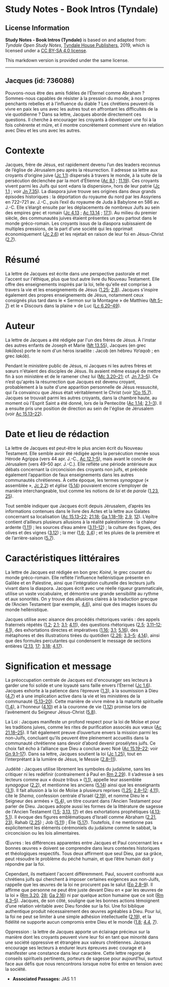# Study Notes - Book Intros (Tyndale)

## License Information

**Study Notes - Book Intros (Tyndale)** is based on and adapted from: _Tyndale Open Study Notes_, [Tyndale House Publishers](https://tyndaleopenresources.com/), 2019, which is licensed under a [CC BY-SA 4.0 license](https://creativecommons.org/licenses/by-sa/4.0/legalcode.en).

This markdown version is provided under the same license.



--------------------------------

## Jacques (id: 736086)

Pouvons\-nous être des amis fidèles de l’Éternel comme Abraham ? Sommes\-nous capables de résister à la pression du monde, à nos propres penchants rebelles et à l’influence du diable ? Les chrétiens peuvent\-ils vivre en paix les uns avec les autres tout en affrontant les difficultés de la vie quotidienne ? Dans sa lettre, Jacques aborde directement ces questions. Il cherche à encourager les croyants à développer une foi à la fois cohérente et mûre, et il montre concrètement comment vivre en relation avec Dieu et les uns avec les autres.

Contexte
========

Jacques, frère de Jésus, est rapidement devenu l’un des leaders reconnus de l’église de Jérusalem peu après la résurrection. Il adresse sa lettre aux croyants d’origine juive ([Jc 1\.1](https://ref.ly/Jas1:1)) dispersés à travers le monde, à la suite de la persécution déclenchée par la mort d’Étienne ([Ac 8\.1](https://ref.ly/Acts8:1) ; [11\.19](https://ref.ly/Acts11:19)). Ces croyants vivent parmi les Juifs qui sont «dans la dispersion», hors de leur patrie ([Jc 1\.1](https://ref.ly/Jas1:1) ; voir [Jn 7\.35](https://ref.ly/John7:35)). La diaspora juive trouve ses origines dans deux grands épisodes historiques : la déportation du royaume du nord par les Assyriens en 722–721 av. J.\-C., puis l’exil du royaume de Juda à Babylone en 586 av. J.\-C. Elle s’élargit ensuite par les déplacements de nombreux Juifs au sein des empires grec et romain ([Jc 4\.13](https://ref.ly/Jas4:13) ; [Ac 13\.14](https://ref.ly/Acts13:14) ; [17\.1](https://ref.ly/Acts17:1)). Au milieu du premier siècle, des communautés juives étaient présentes un peu partout dans le monde gréco\-romain. Les croyants issus de la diaspora subissaient de multiples pressions, de la part d'une société qui les opprimait économiquement ([Jc 2\.6](https://ref.ly/Jas2:6)) et les rejetait en raison de leur foi en Jésus\-Christ ([2\.7](https://ref.ly/Jas2:7)).

Résumé
======

La lettre de Jacques est écrite dans une perspective pastorale et met l'accent sur l'éthique, plus que tout autre livre du Nouveau Testament. Elle offre des enseignements inspirés par la loi, telle qu'elle est comprise à travers la vie et les enseignements de Jésus ([1\.25](https://ref.ly/Jas1:25); [2\.8](https://ref.ly/Jas2:8)). Jacques s’inspire également des propres enseignements de Jésus, notamment ceux consignés plus tard dans le « Sermon sur la Montagne » de Matthieu ([Mt 5–7](https://ref.ly/Matt5:1-Matt7:29)) et le « Discours dans la plaine » de Luc ([Lc 6\.20–49](https://ref.ly/Luke6:20-Luke6:49)).

Auteur
======

La lettre de Jacques a été rédigée par l'un des frères de Jésus. À l'instar des autres enfants de Joseph et Marie ([Mt 13\.55](https://ref.ly/Matt13:55)), Jacques (en grec *Iakōbos*) porte le nom d'un héros israélite : Jacob (en hébreu *Ya‘aqob* ; en grec *Iakōb*).

Pendant le ministère public de Jésus, ni Jacques ni les autres frères et sœurs n'étaient des disciples de Jésus. Ils avaient même essayé de mettre fin à son ministère et de le ramener chez lui ([Mc 3\.20–21](https://ref.ly/Mark3:20-Mark3:21); cf. [Jn 7\.3–5](https://ref.ly/John7:3-John7:5)). Ce n’est qu'après la résurrection que Jacques est devenu croyant, probablement à la suite d'une apparition personnelle de Jésus ressuscité, qui l’a convaincu que Jésus était véritablement le Christ (voir [1Co 15\.7](https://ref.ly/1Cor15:7)). Jacques se trouvait parmi les autres croyants, dans la chambre haute, au moment où l'Esprit Saint a été donné, lors de la Pentecôte ([Ac 1\.14](https://ref.ly/Acts1:14); [2\.1–3](https://ref.ly/Acts2:1-Acts2:3)). Il a ensuite pris une position de direction au sein de l'église de Jérusalem (voir [Ac 15\.13–22](https://ref.ly/Acts15:13-Acts15:22)).

Date et lieu de rédaction
=========================

La lettre de Jacques est peut\-être le plus ancien écrit du Nouveau Testament. Elle semble avoir été rédigée après la persécution menée sous Hérode Agrippa (vers 44 apr. J.\-C., [Ac 12\.1–5](https://ref.ly/Acts12:1-Acts12:5)), mais avant le concile de Jérusalem (vers 49–50 apr. J.\-C.). Elle reflète une période antérieure aux débats concernant la circoncision des croyants non juifs, et précède également l’apparition de faux enseignements dans les autres communautés chrétiennes. À cette époque, les termes *synagogue* (« assemblée », [Jc 2\.2](https://ref.ly/Jas2:2)) et *église* ([5\.14](https://ref.ly/Jas5:14)) pouvaient encore s’employer de manière interchangeable, tout comme les notions de *loi* et de *parole* ([1\.23](https://ref.ly/Jas1:23), [25](https://ref.ly/Jas1:25)).

Tout semble indiquer que Jacques écrit depuis Jérusalem, d’après les informations contenues dans le livre des Actes et la lettre aux Galates concernant sa localisation ([Ac 15\.13–22](https://ref.ly/Acts15:13-Acts15:22); [21\.18](https://ref.ly/Acts21:18); [Ga 1\.18–19](https://ref.ly/Gal1:18-Gal1:19); [2\.9](https://ref.ly/Gal2:9), [12](https://ref.ly/Gal2:12)). L’épître contient d’ailleurs plusieurs allusions à la réalité palestinienne : la chaleur ardente ([1\.11](https://ref.ly/Jas1:11)) ; les sources d’eau amère ([3\.11–12](https://ref.ly/Jas3:11-Jas3:12)) ; la culture des figues, des olives et des vignes ([3\.12](https://ref.ly/Jas3:12)) ; la mer ([1\.6](https://ref.ly/Jas1:6); [3\.4](https://ref.ly/Jas3:4)) ; et les pluies de la première et de l’arrière\-saison ([5\.7](https://ref.ly/Jas5:7)).

Caractéristiques littéraires
============================

La lettre de Jacques est rédigée en bon grec *Koiné*, le grec courant du monde gréco\-romain. Elle reflète l’influence hellénistique présente en Galilée et en Palestine, ainsi que l’intégration culturelle des lecteurs juifs vivant dans la diaspora. Jacques écrit avec une réelle rigueur grammaticale, utilise un vaste vocabulaire, et démontre une grande sensibilité au rythme et aux sonorités. On y trouve des allusions claires à la traduction grecque de l’Ancien Testament (par exemple, [4\.6](https://ref.ly/Jas4:6)), ainsi que des images issues du monde hellénistique.

Jacques utilise avec aisance des procédés rhétoriques variés : des appels fraternels répétés ([1\.2](https://ref.ly/Jas1:2); [2\.1](https://ref.ly/Jas2:1); [3\.1](https://ref.ly/Jas3:1); [4\.11](https://ref.ly/Jas4:11)), des questions rhétoriques ([2\.5](https://ref.ly/Jas2:5); [3\.11–12](https://ref.ly/Jas3:11-Jas3:12); [4\.1](https://ref.ly/Jas4:1)), des exhortations directes et impératives ([1\.16](https://ref.ly/Jas1:16); [3\.1](https://ref.ly/Jas3:1); [5\.16](https://ref.ly/Jas5:16)), des métaphores et des illustrations tirées du quotidien ([2\.26](https://ref.ly/Jas2:26); [3\.3–5](https://ref.ly/Jas3:3-Jas3:5); [4\.14](https://ref.ly/Jas4:14)), ainsi que des formules percutantes qui condensent le message de sections entières ([2\.13](https://ref.ly/Jas2:13), [17](https://ref.ly/Jas2:17); [3\.18](https://ref.ly/Jas3:18); [4\.17](https://ref.ly/Jas4:17)).

Signification et message
========================

La préoccupation centrale de Jacques est d'encourager ses lecteurs à garder une foi solide et une loyauté sans faille envers l’Éternel ([Jc 1\.6](https://ref.ly/Jas1:6)). Jacques exhorte à la patience dans l’épreuve ([1\.3](https://ref.ly/Jas1:3)), à la soumission à Dieu ([4\.7](https://ref.ly/Jas4:7)) et à une implication active dans la vie et les ministères de la communauté ([5\.13–20](https://ref.ly/Jas5:13-Jas5:20)). Cette manière de vivre mène à la maturité spirituelle ([1\.4](https://ref.ly/Jas1:4)), à l'honneur ([4\.10](https://ref.ly/Jas4:10)) et à la couronne de vie ([1\.12](https://ref.ly/Jas1:12)) promise lors de l’avènement du Seigneur Jésus\-Christ ([5\.8](https://ref.ly/Jas5:8)).

La Loi : Jacques manifeste un profond respect pour la loi de Moïse et pour les traditions juives, comme les rites de purification associés aux vœux ([Ac 21\.18–25](https://ref.ly/Acts21:18-Acts21:25)). Il fait également preuve d’ouverture envers la mission parmi les non\-Juifs, concluant qu’ils peuvent être pleinement accueillis dans la communauté chrétienne sans devoir d’abord devenir prosélytes juifs. Ce choix fait écho à l’alliance que Dieu a conclue avec Noé ([Ac 15\.19–22](https://ref.ly/Acts15:19-Acts15:22); voir [Gn 9\.1–17](https://ref.ly/Gen9:1-Gen9:17)). Dans sa lettre, Jacques soutient la loi ([Jc 1\.25](https://ref.ly/Jas1:25)), tout en l’interprétant à la lumière de Jésus, le Messie ([2\.8–11](https://ref.ly/Jas2:8-Jas2:11)).

Judéité : Jacques utilise librement les symboles du judaïsme, sans les critiquer ni les redéfinir (contrairement à Paul en [Rm 2\.29](https://ref.ly/Rom2:29)). Il s’adresse à ses lecteurs comme aux « douze tribus » ([1\.1](https://ref.ly/Jas1:1)), appelle leur assemblée *synagogue* ([2\.2](https://ref.ly/Jas2:2)), et mentionne les anciens ([5\.14](https://ref.ly/Jas5:14)) ainsi que les enseignants ([3\.1](https://ref.ly/Jas3:1)). Il fait allusion à la loi de Moïse à plusieurs reprises ([1\.25](https://ref.ly/Jas1:25); [2\.8–12](https://ref.ly/Jas2:8-Jas2:12); [4\.11](https://ref.ly/Jas4:11)), cite le *Shema*, confession centrale d’Israël ([2\.19](https://ref.ly/Jas2:19)), et nomme Dieu le « Seigneur des armées » ([5\.4](https://ref.ly/Jas5:4)), un titre courant dans l'Ancien Testament pour parler de Dieu. Jacques adopte aussi les formes de la littérature de sagesse de l'Ancien Testament ([1\.5](https://ref.ly/Jas1:5); [3\.13](https://ref.ly/Jas3:13), [17](https://ref.ly/Jas3:17)) et des exhortations prophétiques ([4\.13](https://ref.ly/Jas4:13); [5\.1](https://ref.ly/Jas5:1)). Il évoque des figures emblématiques d’Israël comme Abraham ([2\.21](https://ref.ly/Jas2:21), [23](https://ref.ly/Jas2:23)), Rahab ([2\.25](https://ref.ly/Jas2:25)) ; Job ([5\.11](https://ref.ly/Jas5:11)) ; Élie ([5\.17](https://ref.ly/Jas5:17)). Toutefois, il ne mentionne pas explicitement les éléments cérémoniels du judaïsme comme le sabbat, la circoncision ou les lois alimentaires.

Œuvres : les différences apparentes entre Jacques et Paul concernant les « bonnes œuvres » doivent se comprendre dans leurs contextes historiques et théologiques respectifs. Tous deux affirment que seul Dieu, par sa grâce, peut résoudre le problème du péché humain, et que l’être humain doit y répondre par la foi. 

Cependant, ils mettaient l'accent différemment. Paul, souvent confronté aux chrétiens juifs qui cherchent à imposer certaines exigences aux non\-Juifs, rappelle que les œuvres de la loi ne procurent pas le salut ([Ep 2\.8–9](https://ref.ly/Eph2:8-Eph2:9)). Il affirme que personne ne peut être juste devant Dieu en « par les œuvres de la loi » ([Rm 3\.20](https://ref.ly/Rom3:20), [28](https://ref.ly/Rom3:28); [Ga 2\.16](https://ref.ly/Gal2:16)) ni par quelque action humaine que ce soit ([Rm 4\.3–5](https://ref.ly/Rom4:3-Rom4:5)). Jacques, de son côté, souligne que les bonnes actions témoignent d’une relation véritable avec Dieu fondée sur la foi. Une foi biblique authentique produit nécessairement des œuvres agréables à Dieu. Pour lui, la foi ne peut se limiter à une simple adhésion intellectuelle ([2\.19](https://ref.ly/Jas2:19)), et la fidélité ne supporte aucun compromis entre Dieu et le monde ([1\.8](https://ref.ly/Jas1:8); [4\.4](https://ref.ly/Jas4:4), [7](https://ref.ly/Jas4:7)).

Oppression : la lettre de Jacques apporte un éclairage précieux sur la manière dont les croyants peuvent vivre leur foi en tant que minorité dans une société oppressive et étrangère aux valeurs chrétiennes. Jacques encourage ses lecteurs à endurer leurs épreuves avec courage et à manifester une constance dans leur caractère. Cette lettre regorge de conseils spirituels pertinents, porteurs de sagesse pour aujourd’hui, surtout face aux défis que nous rencontrons lorsque notre foi entre en tension avec la société.

* **Associated Passages:** JAS 1:1

